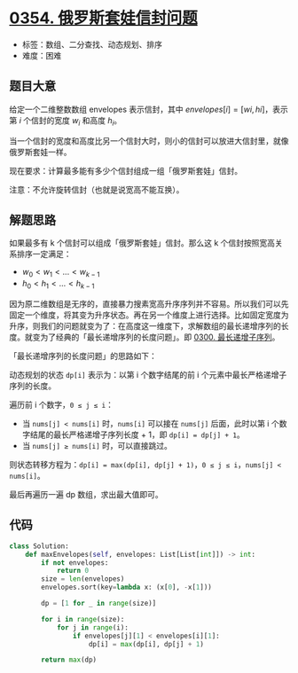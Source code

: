 # [0354. 俄罗斯套娃信封问题](https://leetcode.cn/problems/russian-doll-envelopes/)

- 标签：数组、二分查找、动态规划、排序
- 难度：困难

## 题目大意

给定一个二维整数数组 envelopes 表示信封，其中 $envelopes[i] = [wi, hi]$，表示第 $i$ 个信封的宽度 $w_i$ 和高度 $h_i$。

当一个信封的宽度和高度比另一个信封大时，则小的信封可以放进大信封里，就像俄罗斯套娃一样。

现在要求：计算最多能有多少个信封组成一组「俄罗斯套娃」信封。

注意：不允许旋转信封（也就是说宽高不能互换）。

## 解题思路

如果最多有 k 个信封可以组成「俄罗斯套娃」信封。那么这 k 个信封按照宽高关系排序一定满足：

- $w_0 < w_1 < ... < w_{k-1}$
- $h_0 < h_1 < ... < h_{k-1}$

因为原二维数组是无序的，直接暴力搜素宽高升序序列并不容易。所以我们可以先固定一个维度，将其变为升序状态。再在另一个维度上进行选择。比如固定宽度为升序，则我们的问题就变为了：在高度这一维度下，求解数组的最长递增序列的长度。就变为了经典的「最长递增序列的长度问题」。即 [0300. 最长递增子序列](https://leetcode.cn/problems/longest-increasing-subsequence/)。

「最长递增序列的长度问题」的思路如下：

动态规划的状态 `dp[i]` 表示为：以第 i 个数字结尾的前 i 个元素中最长严格递增子序列的长度。

遍历前 i 个数字，`0 ≤ j ≤ i`：

- 当 `nums[j] < nums[i]` 时，`nums[i]` 可以接在 `nums[j]` 后面，此时以第 i 个数字结尾的最长严格递增子序列长度 + 1，即 `dp[i] = dp[j] + 1`。
- 当 `nums[j] ≥ nums[i]` 时，可以直接跳过。

则状态转移方程为：`dp[i] = max(dp[i], dp[j] + 1)`，`0 ≤ j ≤ i`，`nums[j] < nums[i]`。

最后再遍历一遍 dp 数组，求出最大值即可。

## 代码

```python
class Solution:
    def maxEnvelopes(self, envelopes: List[List[int]]) -> int:
        if not envelopes:
            return 0
        size = len(envelopes)
        envelopes.sort(key=lambda x: (x[0], -x[1]))

        dp = [1 for _ in range(size)]

        for i in range(size):
            for j in range(i):
                if envelopes[j][1] < envelopes[i][1]:
                    dp[i] = max(dp[i], dp[j] + 1)

        return max(dp)
```

